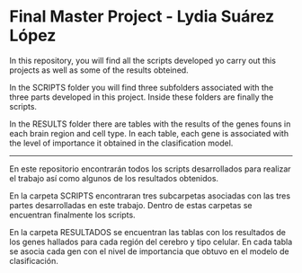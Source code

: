 # Final Master Project - Lydia Suárez López

In this repository, you will find all the scripts developed yo carry out this projects as well as some of the results obteined.  

In the SCRIPTS folder you will find three subfolders associated with the three parts developed in this project. Inside these folders are finally the scripts. 

In the RESULTS folder there are tables with the results of the genes founs in each brain region and cell type. In each table, each gene is associated with the level of importance it obtained in the clasification model.

---------------------------------------------

En este repositorio encontrarán todos los scripts desarrollados para realizar el trabajo así como algunos de los resultados obtenidos.

En la carpeta SCRIPTS encontraran tres subcarpetas asociadas con las tres partes desarrolladas en este trabajo. Dentro de estas carpetas se encuentran finalmente los scripts.

En la carpeta RESULTADOS se encuentran las tablas con los resultados de los genes hallados para cada región del cerebro y tipo celular. En cada tabla se asocia cada gen con el nivel de importancia que obtuvo en el modelo de clasificación.
